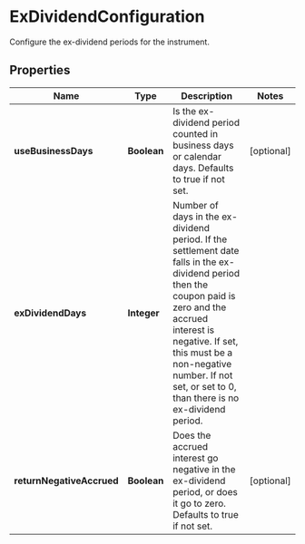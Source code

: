 

# ExDividendConfiguration

Configure the ex-dividend periods for the instrument.

## Properties

Name | Type | Description | Notes
------------ | ------------- | ------------- | -------------
**useBusinessDays** | **Boolean** | Is the ex-dividend period counted in business days or calendar days.  Defaults to true if not set. |  [optional]
**exDividendDays** | **Integer** | Number of days in the ex-dividend period.  If the settlement date falls in the ex-dividend period then the coupon paid is zero and the accrued interest is negative.  If set, this must be a non-negative number.  If not set, or set to 0, than there is no ex-dividend period. | 
**returnNegativeAccrued** | **Boolean** | Does the accrued interest go negative in the ex-dividend period, or does it go to zero.  Defaults to true if not set. |  [optional]



